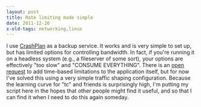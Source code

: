 ```yaml
---
layout: post
title: Rate limiting made simple
date: 2011-12-26
x-old-tags: networking,linux
---
```


I use [CrashPlan][1] as a backup service. It works and is very simple to set
up, but has limited options for controlling bandwidth. In fact, if you're
running it on a headless system (e.g., a fileserver of some sort), your options
are effectively "too slow" and "CONSUME EVERYTHING". There is an [open
request][2] to add time-based limitations to the application itself, but for
now I've solved this using a very simple traffic shaping configuration. 
Because the learning curve for "tc" and friends is surprisingly high, I'm
putting my script here in the hopes that other people might find it useful, and
so that I can find it when I need to do this again someday. 

<script src="https://gist.github.com/4014881.js"></script>

 [1]: http://www.crashplan.com/
 [2]: https://crashplan.zendesk.com/entries/446273-throttle-bandwidth-by-hours?page=1#post_20799486

